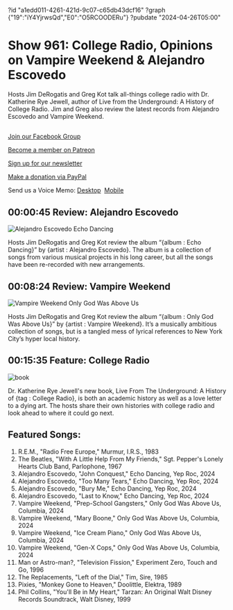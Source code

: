 ?id "a1edd011-4261-421d-9c07-c65db43dcf16"
?graph {"19":"iY4YjrwsQd","E0":"O5RCOODERu"}
?pubdate "2024-04-26T05:00"
# Show 961: College Radio, Opinions on Vampire Weekend & Alejandro Escovedo

Hosts Jim DeRogatis and Greg Kot talk all-things college radio with Dr. Katherine Rye Jewell, author of Live from the Underground: A History of College Radio. Jim and Greg also review the latest records from Alejandro Escovedo and Vampire Weekend.

## 

[Join our Facebook Group](https://bit.ly/3sivr9T)

[Become a member on Patreon](https://bit.ly/3slWZvc)

[Sign up for our newsletter](https://bit.ly/3eEvRnG)

[Make a donation via PayPal](https://bit.ly/3dmt9lU)

Send us a Voice Memo: [Desktop](bit.ly/2RyD5Ah)  [Mobile](sayhi.chat/soundops)

## 00:00:45 Review: Alejandro Escovedo

![Alejandro Escovedo Echo Dancing](https://static.soundopinions.org/assets/961/192.jpg)

Hosts Jim DeRogatis and Greg Kot review the album “{album : Echo Dancing}” by {artist : Alejandro Escovedo}. The album is a collection of songs from various musical projects in his long career, but all the songs have been re-recorded with new arrangements.


## 00:08:24 Review: Vampire Weekend

![Vampire Weekend Only God Was Above Us](https://static.soundopinions.org/assets/961/E02.jpg)

Hosts Jim DeRogatis and Greg Kot review the album “{album : Only God Was Above Us}” by {artist : Vampire Weekend}. It’s a musically ambitious collection of songs, but is a tangled mess of lyrical references to New York City’s hyper local history. 


## 00:15:35 Feature: College Radio
![book](https://static.soundopinions.org/images/2024/91i3nynpwvl-ac-uf1000-1000-ql80.jpg)

Dr. Katherine Rye Jewell's new book, Live From The Underground: A History of {tag : College Radio}, is both an academic history as well as a love letter to a dying art. The hosts share their own histories with college radio and look ahead to where it could go next. 


## Featured Songs:

1. R.E.M., "Radio Free Europe," Murmur, I.R.S., 1983
2. The Beatles, "With A Little Help From My Friends," Sgt. Pepper's Lonely Hearts Club Band, Parlophone, 1967
3. Alejandro Escovedo, "John Conquest," Echo Dancing, Yep Roc, 2024
4. Alejandro Escovedo, "Too Many Tears," Echo Dancing, Yep Roc, 2024
5. Alejandro Escovedo, "Bury Me," Echo Dancing, Yep Roc, 2024
6. Alejandro Escovedo, "Last to Know," Echo Dancing, Yep Roc, 2024
7. Vampire Weekend, "Prep-School Gangsters," Only God Was Above Us, Columbia, 2024
8. Vampire Weekend, "Mary Boone," Only God Was Above Us, Columbia, 2024
9. Vampire Weekend, "Ice Cream Piano," Only God Was Above Us, Columbia, 2024
10. Vampire Weekend, "Gen-X Cops," Only God Was Above Us, Columbia, 2024
11. Man or Astro-man?, "Television Fission," Experiment Zero, Touch and Go, 1996
12. The Replacements, "Left of the Dial," Tim, Sire, 1985
13. Pixies, "Monkey Gone to Heaven," Doolittle, Elektra, 1989
14. Phil Collins, "You'll Be in My Heart," Tarzan: An Original Walt Disney Records Soundtrack, Walt Disney, 1999